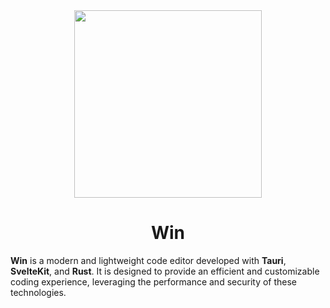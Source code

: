 <div align="center">
  <img src="https://github.com/user-attachments/assets/df3a0454-36dd-46e1-a6be-6f5023eb1d50" width="300"/>
  <h1>Win</h1>
</div>

**Win** is a modern and lightweight code editor developed with **Tauri**, **SvelteKit**, and **Rust**. It is designed to provide an efficient and customizable coding experience, leveraging the performance and security of these technologies.

